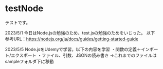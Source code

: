 # testNode
テストです。

2023/5/1
今日はNode.jsの勉強のため、test.jsの勉強のためをいじった。
以下参考URL：https://nodejs.org/ja/docs/guides/getting-started-guide

2023/5/5
Node.jsをUdemyで学習。以下の内容を学習
・関数の定義＋インポート/エクスポート
・ファイル、引数、JSONの読み書き
→これまでのファイルはsampleフォルダ下に移動
